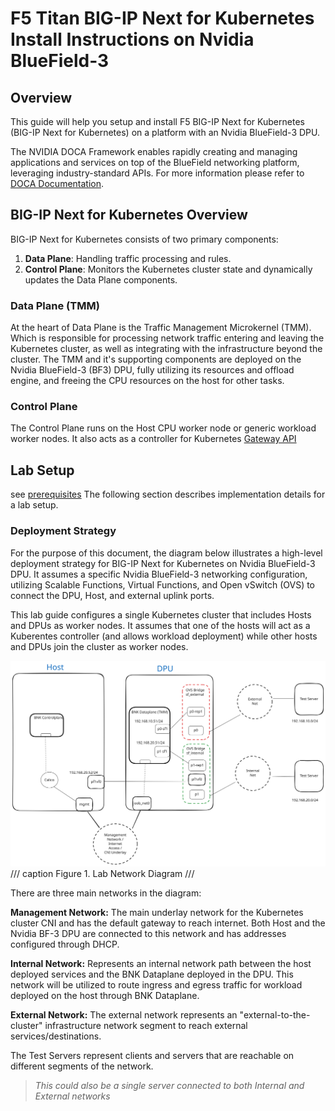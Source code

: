 # F5 Titan BIG-IP Next for Kubernetes Install Instructions on Nvidia BlueField-3

## Overview

This guide will help you setup and install F5 BIG-IP Next for
Kubernetes (BIG-IP Next for Kubernetes) on a platform with an Nvidia BlueField-3 DPU.

The NVIDIA DOCA Framework enables rapidly creating and managing
applications and services on top of the BlueField networking platform,
leveraging industry-standard APIs. For more information please refer to [DOCA Documentation](https://docs.nvidia.com/doca/sdk/nvidia+doca+overview/index.html).

## BIG-IP Next for Kubernetes Overview

BIG-IP Next for Kubernetes consists of two primary components:

1. **Data Plane**: Handling traffic processing and rules.
2. **Control Plane**: Monitors the Kubernetes cluster state and dynamically updates the Data Plane components.

### Data Plane (TMM)
At the heart of Data Plane is the Traffic Management Microkernel (TMM). Which is responsible for processing network traffic entering and leaving the Kubernetes cluster, as well as integrating with the infrastructure beyond the cluster.
The TMM and it's supporting components are deployed on the Nvidia BlueField-3 (BF3) DPU, fully utilizing its resources and offload engine, and freeing the CPU resources on the host for other tasks.

### Control Plane
The Control Plane runs on the Host CPU worker node or generic workload worker nodes. It also acts as a controller for Kubernetes [Gateway API](https://gateway-api.sigs.k8s.io/)

## Lab Setup

see [prerequisites](prereq.md)
The following section describes implementation details for a lab setup.

### Deployment Strategy
For the purpose of this document, the diagram below illustrates a high-level deployment strategy for BIG-IP Next for Kubernetes on Nvidia BlueField-3 DPU. It assumes a specific Nvidia BlueField-3 networking configuration, utilizing Scalable Functions, Virtual Functions, and Open vSwitch (OVS) to connect the DPU, Host, and external uplink ports.

This lab guide configures a single Kubernetes cluster that includes Hosts and DPUs as worker nodes. It assumes that one of the hosts will act as a Kuberentes controller (and allows workload deployment) while other hosts and DPUs join the cluster as worker nodes.


![bnk-lab-diagram](assets/images/bnk_lab_diagram.svg)
/// caption
Figure 1. Lab Network Diagram
///

There are three main networks in the diagram:

**Management Network:** The main underlay network for the Kubernetes cluster CNI and has the default gateway to reach internet. Both Host and the Nvidia BF-3 DPU are connected to this network and has addresses configured through DHCP.

**Internal Network:** Represents an internal network path between the host deployed services and the BNK Dataplane deployed in the DPU. This network will be utilized to route ingress and egress traffic for workload deployed on the host through BNK Dataplane.

**External Network:** The external network represents an "external-to-the-cluster" infrastructure network segment to reach external services/destinations.

The Test Servers represent clients and servers that are reachable on different segments of the network.
>_This could also be a single server connected to both Internal and External networks_


